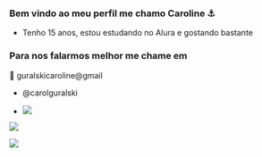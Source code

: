 ### Bem vindo ao meu perfil me chamo Caroline ⚓
- Tenho 15 anos, estou estudando no Alura e gostando bastante
### Para nos falarmos melhor me chame em
📧 guralskicaroline@gmail 
- @carolguralski

- 
  ![](https://img.shields.io/badge/JavaScript-323330?style=for-the-badge&logo=javascript&logoColor=F7DF1E)

  
[![](https://img.shields.io/badge/Instagram-E4405F?style=for-the-badge&logo=instagram&logoColor=white)](https://www.instagram.com/aluraonline/)

![](https://tenor.com/pt-BR/view/the-rock-gif-23501265)






  
 

